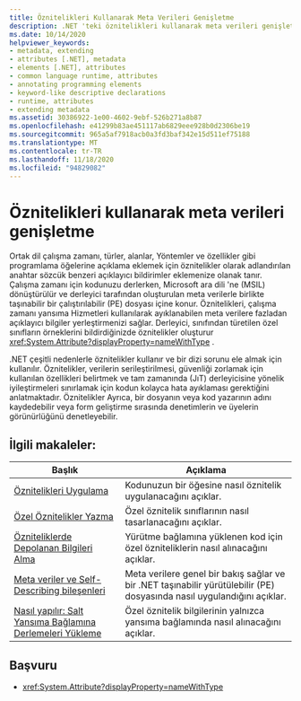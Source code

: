 ```yaml
---
title: Öznitelikleri Kullanarak Meta Verileri Genişletme
description: .NET 'teki öznitelikleri kullanarak meta verileri genişletmeyi öğrenin. Öznitelikler, türler ve alanlar gibi programlama öğelerine açıklama eklemek için anahtar sözcük benzeri açıklayıcı bildirimlerdir.
ms.date: 10/14/2020
helpviewer_keywords:
- metadata, extending
- attributes [.NET], metadata
- elements [.NET], attributes
- common language runtime, attributes
- annotating programming elements
- keyword-like descriptive declarations
- runtime, attributes
- extending metadata
ms.assetid: 30386922-1e00-4602-9ebf-526b271a8b87
ms.openlocfilehash: e41299b83ae451117ab6829eee928b0d2306be19
ms.sourcegitcommit: 965a5af7918acb0a3fd3baf342e15d511ef75188
ms.translationtype: MT
ms.contentlocale: tr-TR
ms.lasthandoff: 11/18/2020
ms.locfileid: "94829082"
---
```

# <a name="extend-metadata-using-attributes"></a>Öznitelikleri kullanarak meta verileri genişletme

Ortak dil çalışma zamanı, türler, alanlar, Yöntemler ve özellikler gibi programlama öğelerine açıklama eklemek için öznitelikler olarak adlandırılan anahtar sözcük benzeri açıklayıcı bildirimler eklemenize olanak tanır. Çalışma zamanı için kodunuzu derlerken, Microsoft ara dili 'ne (MSIL) dönüştürülür ve derleyici tarafından oluşturulan meta verilerle birlikte taşınabilir bir çalıştırılabilir (PE) dosyası içine konur. Öznitelikleri, çalışma zamanı yansıma Hizmetleri kullanılarak ayıklanabilen meta verilere fazladan açıklayıcı bilgiler yerleştirmenizi sağlar. Derleyici, sınıfından türetilen özel sınıfların örneklerini bildirdiğinizde öznitelikler oluşturur <xref:System.Attribute?displayProperty=nameWithType> .

.NET çeşitli nedenlerle öznitelikler kullanır ve bir dizi sorunu ele almak için kullanılır. Öznitelikler, verilerin serileştirilmesi, güvenliği zorlamak için kullanılan özellikleri belirtmek ve tam zamanında (JıT) derleyicisine yönelik iyileştirmeleri sınırlamak için kodun kolayca hata ayıklaması gerektiğini anlatmaktadır. Öznitelikler Ayrıca, bir dosyanın veya kod yazarının adını kaydedebilir veya form geliştirme sırasında denetimlerin ve üyelerin görünürlüğünü denetleyebilir.

## <a name="related-articles"></a>İlgili makaleler:

|Başlık|Açıklama|
|-----------|-----------------|
|[Öznitelikleri Uygulama](applying-attributes.md)|Kodunuzun bir öğesine nasıl öznitelik uygulanacağını açıklar.|
|[Özel Öznitelikler Yazma](writing-custom-attributes.md)|Özel öznitelik sınıflarının nasıl tasarlanacağını açıklar.|
|[Özniteliklerde Depolanan Bilgileri Alma](retrieving-information-stored-in-attributes.md)|Yürütme bağlamına yüklenen kod için özel özniteliklerin nasıl alınacağını açıklar.|
|[Meta veriler ve Self-Describing bileşenleri](../metadata-and-self-describing-components.md)|Meta verilere genel bir bakış sağlar ve bir .NET taşınabilir yürütülebilir (PE) dosyasında nasıl uygulandığını açıklar.|
|[Nasıl yapılır: Salt Yansıma Bağlamına Derlemeleri Yükleme](../../framework/reflection-and-codedom/how-to-load-assemblies-into-the-reflection-only-context.md)|Özel öznitelik bilgilerinin yalnızca yansıma bağlamında nasıl alınacağını açıklar.|

## <a name="reference"></a>Başvuru

- <xref:System.Attribute?displayProperty=nameWithType>

